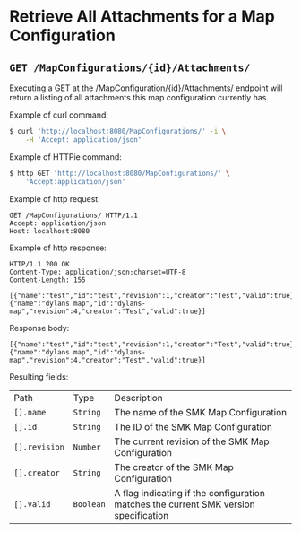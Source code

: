 # Retrieve All Attachments for a Map Configuration
## `GET /MapConfigurations/{id}/Attachments/`

Executing a GET at the /MapConfiguration/{id}/Attachments/ endpoint will return a listing of all attachments this map configuration currently has.
 

Example of curl command:

``` bash
$ curl 'http://localhost:8080/MapConfigurations/' -i \
    -H 'Accept: application/json'
```

Example of HTTPie command:

``` bash
$ http GET 'http://localhost:8080/MapConfigurations/' \
    'Accept:application/json'
```

Example of http request:

``` http
GET /MapConfigurations/ HTTP/1.1
Accept: application/json
Host: localhost:8080
```

Example of http response:

``` http
HTTP/1.1 200 OK
Content-Type: application/json;charset=UTF-8
Content-Length: 155

[{"name":"test","id":"test","revision":1,"creator":"Test","valid":true},{"name":"dylans map","id":"dylans-map","revision":4,"creator":"Test","valid":true}]
```

Response
body:

``` options=
[{"name":"test","id":"test","revision":1,"creator":"Test","valid":true},{"name":"dylans map","id":"dylans-map","revision":4,"creator":"Test","valid":true}]
```

Resulting
fields:

|               |           |                                                                                      |
| ------------- | --------- | ------------------------------------------------------------------------------------ |
| Path          | Type      | Description                                                                          |
| `[].name`     | `String`  | The name of the SMK Map Configuration                                                |
| `[].id`       | `String`  | The ID of the SMK Map Configuration                                                  |
| `[].revision` | `Number`  | The current revision of the SMK Map Configuration                                    |
| `[].creator`  | `String`  | The creator of the SMK Map Configuration                                             |
| `[].valid`    | `Boolean` | A flag indicating if the configuration matches the current SMK version specification |

